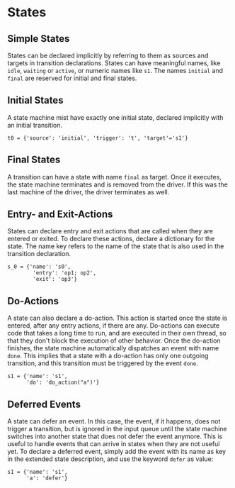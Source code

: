 # States

## Simple States

States can be declared implicitly by referring to them as sources and targets in transition declarations.
States can have meaningful names, like `idle`, `waiting` or `active`, or numeric names like `s1`.
The names `initial` and `final` are reserved for initial and final states.

## Initial States

A state machine mist have exactly one initial state, declared implicitly with 
an initial transition.

    t0 = {'source': 'initial', 'trigger': 't', 'target'='s1'}

## Final States

A transition can have a state with name `final` as target. 
Once it executes, the state machine terminates and is removed from the driver. 
If this was the last machine of the driver, the driver terminates as well.

## Entry- and Exit-Actions

States can declare entry and exit actions that are called when they are entered or exited.
To declare these actions, declare a dictionary for the state. The name key refers to
the name of the state that is also used in the transition declaration.

    s_0 = {'name': 's0',
            'entry': 'op1; op2',
            'exit': 'op3'}


## Do-Actions

A state can also declare a do-action. This action is started once the state is entered, 
after any entry actions, if there are any. 
Do-actions can execute code that takes a long time to run, and are executed in their own thread, 
so that they don't block the execution of other behavior. 
Once the do-action finishes, the state machine automatically dispatches an event with name `done`. 
This implies that a state with a do-action has only one outgoing transition, and this transition must be triggered by the event `done`.

    s1 = {'name': 's1', 
          'do': 'do_action("a")'}


## Deferred Events

A state can defer an event. In this case, the event, if it happens, does not trigger a transition, 
but is ignored in the input queue until the state machine switches into another state
that does not defer the event anymore. 
This is useful to handle events that can arrive in states when they are not useful yet.
To declare a deferred event, simply add the event with its name as key in the 
extended state description, and use the keyword `defer` as value:

    s1 = {'name': 's1', 
          'a': 'defer'}